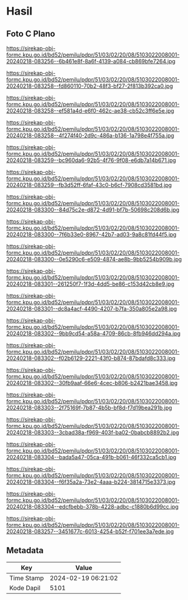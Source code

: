 # Hasil

## Foto C Plano

https://sirekap-obj-formc.kpu.go.id/bd52/pemilu/pdpr/51/03/02/20/08/5103022008001-20240218-083256--6b461e8f-8a6f-4139-a084-cb869bfe7264.jpg

https://sirekap-obj-formc.kpu.go.id/bd52/pemilu/pdpr/51/03/02/20/08/5103022008001-20240218-083258--fd860110-70b2-48f3-bf27-2f813b392ca0.jpg

https://sirekap-obj-formc.kpu.go.id/bd52/pemilu/pdpr/51/03/02/20/08/5103022008001-20240218-083258--ef581a4d-e6f0-462c-ae38-cb52c3ff6e5e.jpg

https://sirekap-obj-formc.kpu.go.id/bd52/pemilu/pdpr/51/03/02/20/08/5103022008001-20240218-083258--4f274f40-2d9c-486a-b136-1a798e4f755a.jpg

https://sirekap-obj-formc.kpu.go.id/bd52/pemilu/pdpr/51/03/02/20/08/5103022008001-20240218-083259--bc960da6-92b5-4f76-9f08-e6db7a14b671.jpg

https://sirekap-obj-formc.kpu.go.id/bd52/pemilu/pdpr/51/03/02/20/08/5103022008001-20240218-083259--fb3d52ff-6faf-43c0-b6cf-7908cd3581bd.jpg

https://sirekap-obj-formc.kpu.go.id/bd52/pemilu/pdpr/51/03/02/20/08/5103022008001-20240218-083300--84d75c2e-d872-4d91-bf7b-50698c208d6b.jpg

https://sirekap-obj-formc.kpu.go.id/bd52/pemilu/pdpr/51/03/02/20/08/5103022008001-20240218-083300--7f6b33e0-8967-42b7-ad03-9a8c81fd44f5.jpg

https://sirekap-obj-formc.kpu.go.id/bd52/pemilu/pdpr/51/03/02/20/08/5103022008001-20240218-083300--0e5290c6-e509-4874-ae8b-9bb5254b909b.jpg

https://sirekap-obj-formc.kpu.go.id/bd52/pemilu/pdpr/51/03/02/20/08/5103022008001-20240218-083301--261250f7-1f3d-4dd5-be86-c153d42cb8e9.jpg

https://sirekap-obj-formc.kpu.go.id/bd52/pemilu/pdpr/51/03/02/20/08/5103022008001-20240218-083301--dc8a4acf-4490-4207-b7fa-350a805e2a98.jpg

https://sirekap-obj-formc.kpu.go.id/bd52/pemilu/pdpr/51/03/02/20/08/5103022008001-20240218-083302--9bb9cd54-a58a-4709-86cb-8fb946dd294a.jpg

https://sirekap-obj-formc.kpu.go.id/bd52/pemilu/pdpr/51/03/02/20/08/5103022008001-20240218-083302--f02b6129-2221-43f0-b874-87bdafd8c333.jpg

https://sirekap-obj-formc.kpu.go.id/bd52/pemilu/pdpr/51/03/02/20/08/5103022008001-20240218-083302--30fb9aaf-66e6-4cec-b806-b2421bae3458.jpg

https://sirekap-obj-formc.kpu.go.id/bd52/pemilu/pdpr/51/03/02/20/08/5103022008001-20240218-083303--2f75169f-7b87-4b5b-bf8d-f7d19bea291b.jpg

https://sirekap-obj-formc.kpu.go.id/bd52/pemilu/pdpr/51/03/02/20/08/5103022008001-20240218-083303--3cbad38a-f969-403f-ba02-0babcb8892b2.jpg

https://sirekap-obj-formc.kpu.go.id/bd52/pemilu/pdpr/51/03/02/20/08/5103022008001-20240218-083304--bada5a47-05ca-491b-b061-46f332ca5cb1.jpg

https://sirekap-obj-formc.kpu.go.id/bd52/pemilu/pdpr/51/03/02/20/08/5103022008001-20240218-083304--f6f35a2a-73e2-4aaa-b224-3814715e3373.jpg

https://sirekap-obj-formc.kpu.go.id/bd52/pemilu/pdpr/51/03/02/20/08/5103022008001-20240218-083304--edcfbebb-378b-4228-adbc-c1880b6d99cc.jpg

https://sirekap-obj-formc.kpu.go.id/bd52/pemilu/pdpr/51/03/02/20/08/5103022008001-20240218-083257--3451677c-6013-4254-b52f-f701ee3a7ede.jpg


## Metadata

| Key        | Value               |
| ---------- | ------------------- |
| Time Stamp | 2024-02-19 06:21:02 |
| Kode Dapil | 5101                |



